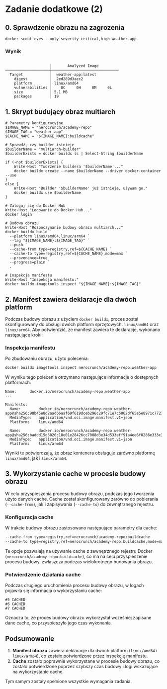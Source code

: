 
# Zadanie dodatkowe (2)

## **0. Sprawdzenie obrazu na zagrozenia**
```
docker scout cves --only-severity critical,high weather-app
```

### Wynik

```

                    │       Analyzed Image
────────────────────┼──────────────────────────────
  Target            │  weather-app:latest 
    digest          │  2ed289d3aec2 
    platform        │ linux/amd64
    vulnerabilities │    0C     0H     0M     0L 
    size            │ 5.1 MB
    packages        │ 19
```

## 1. **Skrypt budujący obraz multiarch**

```
# Parametry konfiguracyjne
$IMAGE_NAME = "nerocrunch/academy-repo"
$IMAGE_TAG = "weather-app"
$CACHE_NAME = "${IMAGE_NAME}:buildcache"

# Sprawdź, czy builder istnieje
$builderName = "multiarch-builder"
$builderExists = docker buildx ls | Select-String $builderName

if (-not $builderExists) {
    Write-Host "Tworzenie buildera '$builderName'..."
    docker buildx create --name $builderName --driver docker-container --use
}
else {
    Write-Host "Builder '$builderName' już istnieje, używam go."
    docker buildx use $builderName
}

# Zaloguj się do Docker Hub
Write-Host "Logowanie do Docker Hub..."
docker login

# Budowa obrazu
Write-Host "Rozpoczynanie budowy obrazu multiarch..."
docker buildx build `
  --platform linux/amd64,linux/arm64 `
  --tag "${IMAGE_NAME}:${IMAGE_TAG}" `
  --push `
  --cache-from type=registry,ref=${CACHE_NAME} `
  --cache-to type=registry,ref=${CACHE_NAME},mode=max `
  --provenance=true `
  --progress=plain `
  .

# Inspekcja manifestu
Write-Host "Inspekcja manifestu:"
docker buildx imagetools inspect "${IMAGE_NAME}:${IMAGE_TAG}"

```

## 2. **Manifest zawiera deklaracje dla dwóch platform**

Podczas budowy obrazu z użyciem `docker buildx`, proces został skonfigurowany do obsługi dwóch platform sprzętowych: `linux/amd64` oraz `linux/arm64`. Aby potwierdzić, że manifest zawiera te deklaracje, wykonano następujące kroki:

### Inspekcja manifestu

Po zbudowaniu obrazu, użyto polecenia:

```bash
docker buildx imagetools inspect nerocrunch/academy-repo:weather-app
```

W wyniku tego polecenia otrzymano następujące informacje o dostępnych platformach:

```
Name:      docker.io/nerocrunch/academy-repo:weather-app
...

Manifests:
  Name:        docker.io/nerocrunch/academy-repo:weather-app@sha256:98b45e8d2aad66aaf69f619dceb296c29fc71e7cb062df65e5e8971c7727c65d
  MediaType:   application/vnd.oci.image.manifest.v1+json
  Platform:    linux/amd64

  Name:        docker.io/nerocrunch/academy-repo:weather-app@sha256:baddd15d3026c18e01e28426cc7008d3e34d533eff91a4ee6f0286e333c39470
  MediaType:   application/vnd.oci.image.manifest.v1+json
  Platform:    linux/arm64
```

Wyniki te potwierdzają, że obraz kontenera obsługuje zarówno platformę `linux/amd64`, jak i `linux/arm64`.

## 3. **Wykorzystanie cache w procesie budowy obrazu**

W celu przyspieszenia procesu budowy obrazu, podczas jego tworzenia użyto danych cache. Cache został skonfigurowany zarówno do pobierania (`--cache-from`), jak i zapisywania (`--cache-to`) do zewnętrznego rejestru.

### Konfiguracja cache

W trakcie budowy obrazu zastosowano następujące parametry dla cache:

```bash
--cache-from type=registry,ref=nerocrunch/academy-repo:buildcache
--cache-to type=registry,ref=nerocrunch/academy-repo:buildcache,mode=max
```

Te opcje pozwalają na używanie cache z zewnętrznego rejestru Docker (`nerocrunch/academy-repo:buildcache`), co ma na celu przyspieszenie procesu budowy, zwłaszcza podczas wielokrotnego budowania obrazu.

### Potwierdzenie działania cache

Podczas drugiego uruchomienia procesu budowy obrazu, w logach pojawiła się informacja o wykorzystaniu cache:

```
#5 CACHED
#6 CACHED
#7 CACHED
```

Oznacza to, że proces budowy obrazu wykorzystał wcześniej zapisane dane cache, co przyspieszyło jego czas wykonania.

## Podsumowanie

1. **Manifest obrazu** zawiera deklaracje dla dwóch platform (`linux/amd64` i `linux/arm64`), co zostało potwierdzone przez inspekcję manifestu.
2. **Cache** zostało poprawnie wykorzystane w procesie budowy obrazu, co zostało potwierdzone poprzez szybszy czas budowy i logi wskazujące na wykorzystanie cache.

Tym samym zostały spełnione wszystkie wymagania zadania.
